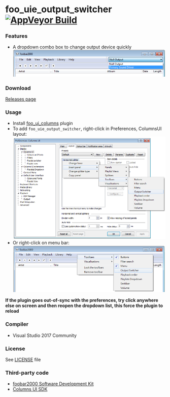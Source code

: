 # foo_uie_output_switcher [![AppVeyor Build](https://ci.appveyor.com/api/projects/status/github/Chocobo1/foo_uie_output_switcher?branch=master&svg=true)](https://ci.appveyor.com/project/Chocobo1/foo_uie_output_switcher)

### Features
* A dropdown combo box to change output device quickly ![working_screenshot](./pics/working.png)

### Download
[Releases page](../../releases)

### Usage
* Install [foo_ui_columns](https://www.foobar2000.org/components/view/foo_ui_columns) plugin
* To add `foo_uie_output_switcher`, right-click in Preferences, ColumnsUI layout: ![add_layout_screenshot](./pics/add_layout.png)
* Or right-click on menu bar: ![add_menu_screenshot](./pics/add_menu.png)

**If the plugin goes out-of-sync with the preferences, try click anywhere else on screen and then reopen the dropdown list, this force the plugin to reload**

### Compiler
* Visual Studio 2017 Community

### License
See [LICENSE](./LICENSE) file

### Third-party code
* [foobar2000 Software Development Kit](https://www.foobar2000.org/SDK)
* [Columns UI SDK](https://github.com/reupen/columns_ui)

